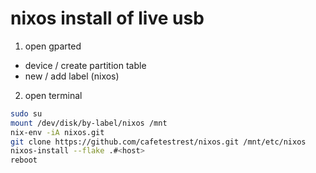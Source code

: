 # nixos install of live usb
1. open gparted
  * device / create partition table
  * new / add label (nixos)

2. open terminal
```bash
sudo su
mount /dev/disk/by-label/nixos /mnt
nix-env -iA nixos.git
git clone https://github.com/cafetestrest/nixos.git /mnt/etc/nixos
nixos-install --flake .#<host>
reboot
```
